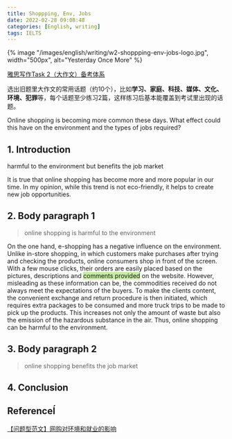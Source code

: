 ```yaml
---
title: Shoppping, Env, Jobs
date: 2022-02-28 09:08:48
categories: [English, writing]
tags: IELTS
---
```


{% image "/images/english/writing/w2-shoppping-env-jobs-logo.jpg", width="500px", alt="Yesterday Once More" %}

<!-- more -->

[雅思写作Task 2（大作文）备考体系](https://zhuanlan.zhihu.com/p/114305647)

选出旧题里大作文的常用话题（约10个），比如**学习、家庭、科技、媒体、文化、环境、犯罪**等，每个话题至少练习2篇，这样练习后基本能覆盖到考试里出现的话题。

Online shopping is becoming more common these days. What effect could this have on the environment and the types of jobs required?

## 1. Introduction

harmful to the environment but benefits the job market

It is true that online shopping has become more and more popular in our time. In my opinion, while this trend is not eco-friendly, it helps to create new job opportunities.

## 2. Body paragraph 1

> online shopping is harmful to the environment

On the one hand, e-shopping has a negative influence on the environment. Unlike in-store shopping, in which customers make purchases after trying and checking the products, online consumers shop in front of the screen. With a few mouse clicks, their orders are easily placed based on the pictures, descriptions and <span style="background-color: rgb(196, 237, 157);">comments provided</span> on the website. However, misleading as these information can be, the commodities received do not always meet the expectations of the buyers. To make the clients content, the convenient exchange and return procedure is then initiated, which requires extra packages to be consumed and more truck trips to be made to pick up the products. This increases not only the amount of waste but also the emission of the hazardous substance in the air. Thus, online shopping can be harmful to the environment.

## 3. Body paragraph 2

> online shopping benefits the job market

## 4. Conclusion

## ReferenceÍ

[【问题型范文】网购对环境和就业的影响](https://zhuanlan.zhihu.com/p/136573754)